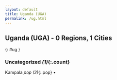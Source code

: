 ```yaml
---
layout: default
title: Uganda (UGA)
permalink: /ug.html
---
```



## Uganda (UGA) - 0 Regions, 1 Cities
{: #ug }





### Uncategorized _(1)_{:.count}


Kampala  _pop (2)_{:.pop} •


 
